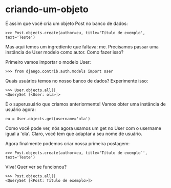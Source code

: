 # criando-um-objeto

É assim que você cria um objeto Post no banco de dados:

```text
>>> Post.objects.create(author=eu, title='Título de exemplo', text='Teste')
```

Mas aqui temos um ingrediente que faltava: me. Precisamos passar uma instância de User modelo como autor. Como fazer isso?

Primeiro vamos importar o modelo User:

```text
>>> from django.contrib.auth.models import User
```

Quais usuários temos no nosso banco de dados? Experimente isso:

```text
>>> User.objects.all()
<QuerySet [<User: ola>]>
```

É o superusuário que criamos anteriormente! Vamos obter uma instância de usuário agora:

```text
eu = User.objects.get(username='ola')
```

Como você pode ver, nós agora usamos um get no User com o username igual a 'ola'. Claro, você tem que adaptar a seu nome de usuário.

Agora finalmente podemos criar nossa primeira postagem:

```text
>>> Post.objects.create(author=eu, title='Título de exemplo`', text='Teste')
```

Viva! Quer ver se funcionou?

```text
>>> Post.objects.all()
<QuerySet [<Post: Título de exemplo>]>
```

